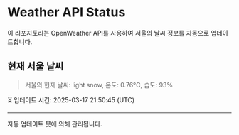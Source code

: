 
# Weather API Status

이 리포지토리는 OpenWeather API를 사용하여 서울의 날씨 정보를 자동으로 업데이트합니다.

## 현재 서울 날씨
> 서울의 현재 날씨: light snow, 온도: 0.76°C, 습도: 93%

⏳ 업데이트 시간: 2025-03-17 21:50:45 (UTC)

---
자동 업데이트 봇에 의해 관리됩니다.
